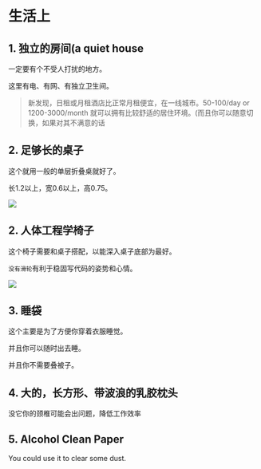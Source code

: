 # 生活上

## 1. 独立的房间(a quiet house

一定要有个不受人打扰的地方。

这里有电、有网、有独立卫生间。

> 新发现，日租或月租酒店比正常月租便宜，在一线城市。50-100/day or 1200-3000/month 就可以拥有比较舒适的居住环境。(而且你可以随意切换，如果对其不满意的话

## 2. 足够长的桌子

这个就用一般的单层折叠桌就好了。

长1.2以上，宽0.6以上，高0.75。

![](../../.gitbook/assets/Screenshot\_20210209-165437\_\~2.png)

## 2. 人体工程学椅子

这个椅子需要和桌子搭配，以能深入桌子底部为最好。

`没有滑轮`有利于稳固写代码的姿势和心情。

![](../../.gitbook/assets/tb\_image\_share\_1612860979989.jpg)

## 3. 睡袋

这个主要是为了方便你穿着衣服睡觉。

并且你可以随时出去睡。

并且你不需要叠被子。

## 4. 大的，长方形、带波浪的乳胶枕头

没它你的颈椎可能会出问题，降低工作效率

## 5. Alcohol Clean Paper

You could use it to clear some dust.
